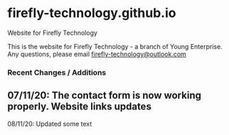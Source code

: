 # firefly-technology.github.io
Website for Firefly Technology

This is the website for Firefly Technology - a branch of Young Enterprise.
Any questions, please email firefly-technology@outlook.com

### Recent Changes / Additions

07/11/20: The contact form is now working properly. Website links updates
---
08/11/20: Updated some text 
